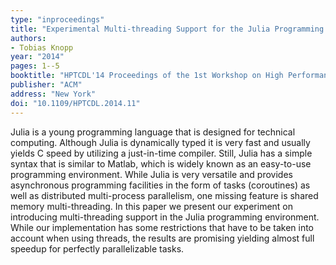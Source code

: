 ```yaml
---
type: "inproceedings"
title: "Experimental Multi-threading Support for the Julia Programming Language"
authors:
- Tobias Knopp
year: "2014"
pages: 1--5
booktitle: "HPTCDL'14 Proceedings of the 1st Workshop on High Performance Technical Computing in Dynamic Languages"
publisher: "ACM"
address: "New York"
doi: "10.1109/HPTCDL.2014.11"
---
```

Julia is a young programming language that is designed for technical computing. Although Julia is dynamically typed it is very fast and usually yields C speed by utilizing a just-in-time compiler. Still, Julia has a simple syntax that is similar to Matlab, which is widely known as an easy-to-use programming environment. While Julia is very versatile and provides asynchronous programming facilities in the form of tasks (coroutines) as well as distributed multi-process parallelism, one missing feature is shared memory multi-threading. In this paper we present our experiment on introducing multi-threading support in the Julia programming environment. While our implementation has some restrictions that have to be taken into account when using threads, the results are promising yielding almost full speedup for perfectly parallelizable tasks.